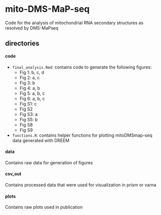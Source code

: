 # mito-DMS-MaP-seq 

Code for the analysis of mitochondrial RNA secondary structures as resolved by DMS-MaPseq



## directories
#### code
- `final_analysis.Rmd`: contains code to generate the following figures:
  - Fig 1: b, c, d
  - Fig 2: a, c
  - Fig 3: b
  - Fig 4: a, b
  - Fig 5: a, b, c
  - Fig 6: a, b, c
  - Fig S1: c
  - Fig S2
  - Fig S3: a
  - Fig S5: b
  - Fig S8
  - Fig S9 
- `functions.R`: contains helper functions for plotting mitoDMSmap-seq data generated with DREEM
#### data
Contains raw data for generation of figures
#### csv_out
Contains processed data that were used for visualization in prism or varna
#### plots
Contains raw plots used in publication


